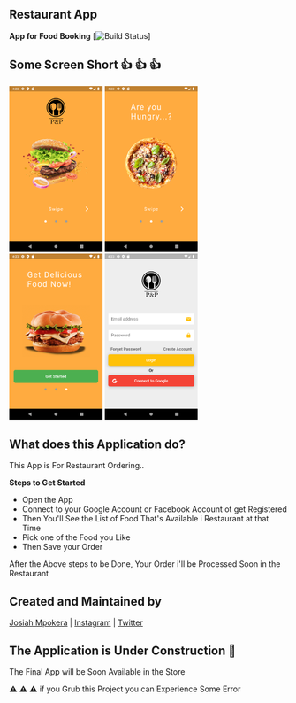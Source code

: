 ## Restaurant App

**App for Food Booking** [![Build Status](https://github.com/Josiahmpokera)]

## Some Screen Short  :+1:	   👍 :+1:
<img src="Screenshot_1579224179.png" height="300em" /> <img src="Screenshot_1579224185.png" height="300em" /> <img src="Screenshot_1579224189.png" height="300em" /> <img src="Screenshot_1579224201.png" height="300em" />


## What does this Application do?

This App is For Restaurant Ordering..

 **Steps to Get Started**
 - Open the App
 - Connect to your Google Account or Facebook Account ot get Registered
 - Then You'll See the List of Food That's Available i Restaurant at that Time
 - Pick one of the Food you Like
 - Then Save your Order

After the Above steps to be Done, Your Order i'll be Processed Soon in the Restaurant

## Created and Maintained by

[Josiah Mpokera](https://github.com/Josiahmpokera) | [Instagram](https://www.instagram.com/josiah__yesayah/) | [Twitter](https://twitter.com/Josiah_dev)

## The Application is Under Construction :construction:

The Final App will be Soon Available in the Store

:warning: :warning: :warning: if you Grub this Project you can Experience Some Error




